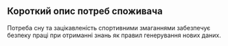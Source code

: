 ## Короткий опис потреб споживача
Потреба сну та зацікавленість спортивними змаганнями забезпечує безпеку праці при отриманні знань як правил генерування нових даних.
